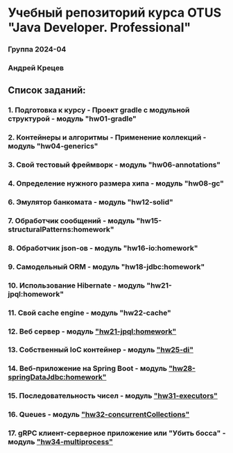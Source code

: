 # Учебный репозиторий курса OTUS "Java Developer. Professional"

### Группа 2024-04
### Андрей Крецев

## Список заданий:
### 1.  Подготовка к курсу - Проект gradle с модульной структурой - модуль "hw01-gradle"
### 2.  Контейнеры и алгоритмы - Применение коллекций - модуль "hw04-generics"
### 3.  Свой тестовый фреймворк - модуль "hw06-annotations"
### 4.  Определение нужного размера хипа - модуль "hw08-gc"
### 6.  Эмулятор банкомата - модуль "hw12-solid"
### 7.  Обработчик сообщений - модуль "hw15-structuralPatterns:homework"
### 8.  Обработчик json-ов - модуль "hw16-io:homework"
### 9.  Самодельный ORM - модуль "hw18-jdbc:homework"
### 10. Использование Hibernate - модуль "hw21-jpql:homework"
### 11. Свой cache engine - модуль "hw22-cache"
### 12. Веб сервер - модуль ["hw21-jpql:homework"](hw21-jpql/homework/src/main/java/ru/otus)
### 13. Собственный IoC контейнер - модуль ["hw25-di"](hw25-di/homework/src/main/java/ru/otus)
### 14. Веб-приложение на Spring Boot - модуль ["hw28-springDataJdbc:homework"](hw28-springDataJdbc/homework/src/main/java/ru/otus)
### 15. Последовательность чисел - модуль ["hw31-executors"](hw31-executors/src/main/java/ru/otus/monitor/MonitorHomework.java)
### 16. Queues - модуль ["hw32-concurrentCollections"](hw32-concurrentCollections/QueueHomework/src/main/java/ru/otus)
### 17. gRPC клиент-серверное приложение или "Убить босса" - модуль ["hw34-multiprocess"](hw34-multiprocess/grpc-homework/src/main/java/ru/otus/grpc)
